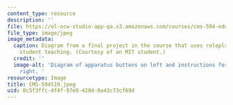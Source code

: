```yaml
---
content_type: resource
description: ''
file: https://ol-ocw-studio-app-qa.s3.amazonaws.com/courses/cms-594-education-technology-studio-spring-2019/8c5f3ffc4f4f97e8428d0a43c73cf69d_CMS-594S19.jpeg
file_type: image/jpeg
image_metadata:
  caption: Diagram from a final project in the course that uses roleplaying to improve
    student teaching. (Courtesy of an MIT student.)
  credit: ''
  image-alt: 'Diagram of apparatus buttons on left and instructions for buttons on
    right. '
resourcetype: Image
title: CMS-594S19.jpeg
uid: 8c5f3ffc-4f4f-97e8-428d-0a43c73cf69d
---
```

